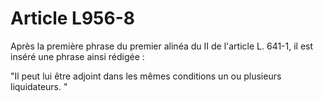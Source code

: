 # Article L956-8

Après la première phrase du premier alinéa du II de l'article L. 641-1, il est inséré une phrase ainsi rédigée :

"Il peut lui être adjoint dans les mêmes conditions un ou plusieurs liquidateurs. "
